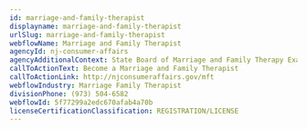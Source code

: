 ```yaml
---
id: marriage-and-family-therapist
displayname: marriage-and-family-therapist
urlSlug: marriage-and-family-therapist
webflowName: Marriage and Family Therapist
agencyId: nj-consumer-affairs
agencyAdditionalContext: State Board of Marriage and Family Therapy Examiners
callToActionText: Become a Marriage and Family Therapist
callToActionLink: http://njconsumeraffairs.gov/mft
webflowIndustry: Marriage Family Therapist
divisionPhone: (973) 504-6582
webflowId: 5f77299a2edc670afab4a70b
licenseCertificationClassification: REGISTRATION/LICENSE
---
```

